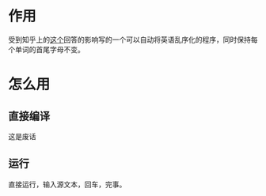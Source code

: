 # 作用
受到知乎上的[这个](https://www.zhihu.com/question/296904119/answer/509747058)回答的影响写的一个可以自动将英语乱序化的程序，同时保持每个单词的首尾字母不变。
# 怎么用
## 直接编译
这是废话
## 运行
直接运行，输入源文本，回车，完事。
